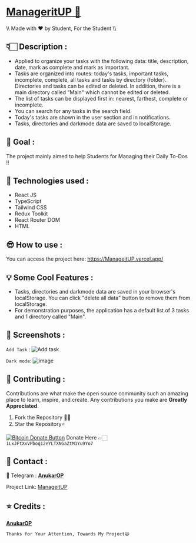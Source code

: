 # [**ManageritUP** 📝](https://ManageitUP.vercel.app/)
\\\ Made with ❤️ by Student, For the Student \\\

## 👇🏻 Description :

- Applied to organize your tasks with the following data: title, description, date, mark as complete and mark as important.
- Tasks are organized into routes: today's tasks, important tasks, incomplete, complete, all tasks and tasks by directory (folder). Directories and tasks can be edited or 
  deleted. In addition, there is a main directory called "Main" which cannot be edited or deleted.
- The list of tasks can be displayed first in: nearest, farthest, complete or incomplete.
- You can search for any tasks in the search field.
- Today's tasks are shown in the user section and in notifications.
- Tasks, directories and darkmode data are saved to localStorage.

## 📌 Goal :

The project mainly aimed to help Students for Managing their Daily To-Dos !!

## 💎 Technologies used :

- React JS
- TypeScript
- Tailwind CSS
- Redux Toolkit
- React Router DOM
- HTML

## 😎 How to use :

You can access the project here: https://ManageitUP.vercel.app/

## 💡 Some Cool Features : 

- Tasks, directories and darkmode data are saved in your browser's localStorage. You can click "delete all data" button to remove them from localStorage.
- For demonstration purposes, the application has a default list of 3 tasks and 1 directory called "Main".

## 📸 Screenshots :
```Add Task``` :
![Add task](https://i.ibb.co/Lxk6Jpg/image.png)

```Dark mode```:
![image](https://i.ibb.co/5jPVQyw/image.png)

## 💖 Contributing :

Contributions are what make the open source community such an amazing place to learn, inspire, and create. Any contributions you make are **Greatly Appreciated**.

1. Fork the Repository 🤝🏻
2. Star the Repository⭐

<a href="bitcoin:1LxJFtXxVPboq12eYLTXNGaZtM1Yu9Yo7">![Bitcoin Donate Button](https://www.drupal.org/files/project-images/bitcoindonate.png)</a> Donate Here 👉🏻`1LxJFtXxVPboq12eYLTXNGaZtM1Yu9Yo7`

## 📱 Contact :

🚀 Telegram : [**AnukarOP**](telegram.me/AnukarOP)

Project Link: [ManageitUP](https://github.com/AnukarOP/ManageitUP)

## ⭐ Credits :

[**AnukarOP**](https://github.com/AnukarOP)

```Thanks for Your Attention, Towards My Project😃```
